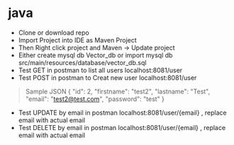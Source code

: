 # java
- Clone or download repo
- Import Project into IDE as Maven Project
- Then Right click project and Maven -> Update project
- Either create mysql db Vector_db or import mysql db src/main/resources/database/vector_db.sql
- Test GET in postman to list all users localhost:8081/user
- Test POST in postman to Creat new user localhost:8081/user
>Sample JSON 
{
        "id": 2,
        "firstname": "test2",
        "lastname": "Test",
        "email": "test2@test.com",
        "password": "test"
 >   }
    
- Test UPDATE by email in postman localhost:8081/user/{email} , replace email with actual email
- Test DELETE by email in postman localhost:8081/user/{email} , replace email with actual email
